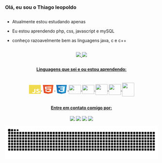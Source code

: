 ### Olá, eu sou o Thiago leopoldo

##

- Atualmente estou estudando apenas

- Eu estou aprendendo php, css, javascript e mySQL

- conheço razoavelmente bem as linguagens java, c e c++

##

<div align="center">
  <a href="https://github.com/Thiagobw">
  <img height="180em" src="https://github-readme-stats.vercel.app/api?username=Thiagobw&show_icons=true&theme=merko&include_all_commits=true&count_private=true"/>
  <img height="180em" src="https://github-readme-stats.vercel.app/api/top-langs/?username=Thiagobw&layout=compact&langs_count=7&theme=merko"/>
</div>
  
##
  
  <h4 align="center"> Linguagens que sei e ou estou aprendendo: </h4>

<div style="display: inline_block" align="center"><br>
  <img align="center" height="30" width="40" src="https://raw.githubusercontent.com/devicons/devicon/master/icons/javascript/javascript-plain.svg">
  <img align="center" height="30" width="40" src="https://raw.githubusercontent.com/devicons/devicon/master/icons/html5/html5-original.svg">
  <img align="center" height="30" width="40" src="https://raw.githubusercontent.com/devicons/devicon/master/icons/css3/css3-original.svg">
  <img align="center" height="30" width="40" src="https://cdn.jsdelivr.net/gh/devicons/devicon/icons/c/c-original.svg" />
  <img align="center" height="30" width="40" src="https://cdn.jsdelivr.net/gh/devicons/devicon/icons/cplusplus/cplusplus-original.svg" />
  <img align="center" height="35" width="40" src="https://cdn.jsdelivr.net/gh/devicons/devicon/icons/php/php-original.svg" />
  <img align="center" height="35" width="40" src="https://cdn.jsdelivr.net/gh/devicons/devicon/icons/java/java-original-wordmark.svg" />
  <img align="center" height="45" width="40" src="https://cdn.jsdelivr.net/gh/devicons/devicon/icons/mysql/mysql-original-wordmark.svg" />

</div>
  
##
 
 <h4 align="center"> Entre em contato comigo por: </h4>
<div align="center">
  <a href = "mailto:thgleopoldo900@gmail.com"><img src="https://img.shields.io/badge/-Gmail-%23333?style=for-the-badge&logo=gmail&logoColor=white" target="_blank"></a>
  <a href="https://www.linkedin.com/in/thiago-leopoldo-a23a19154/" target="_blank"><img src="https://img.shields.io/badge/-LinkedIn-%230077B5?style=for-the-badge&logo=linkedin&logoColor=white" target="_blank"></a>
    <a href="https://www.instagram.com/th_leopoldo.b_bjj/" target="_blank"><img src="https://img.shields.io/badge/-Instagram-%23E4405F?style=for-the-badge&logo=instagram&logoColor=white" target="_blank"></a>
  <a href="https://www.facebook.com/thiago.leopoldo.weber/"> <img src="https://img.shields.io/badge/Facebook-1877F2?style=for-the-badge&logo=facebook&logoColor=white" target="_blank"></a>
 
  ![Snake animation](https://github.com/Thiagobw/Thiagobw/blob/output/github-contribution-grid-snake.svg)
 
</div>
